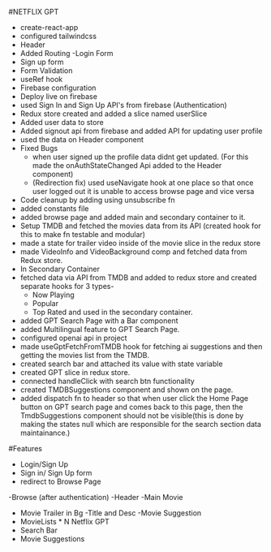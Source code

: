 #NETFLIX GPT

- create-react-app
- configured tailwindcss
- Header
- Added Routing
-Login Form
- Sign up form
- Form Validation
- useRef hook
- Firebase configuration
- Deploy live on firebase
- used Sign In and Sign Up API's from firebase (Authentication)
- Redux store created and added a slice named userSlice
- Added user data to store
- Added signout api from firebase and added API for updating user profile
- used the data on Header component
- Fixed Bugs
  - when user signed up the profile data didnt get updated. (For this made the onAuthStateChanged Api added to the Header component)
  - (Redirection fix) used useNavigate hook at one place so that once user logged out it is unable to access browse page and vice versa
- Code cleanup by adding using unsubscribe fn
- added constants file 
- added browse page and added main and secondary container to it.
 - Setup TMDB and fetched the movies data from its API (created hook for this to make fn testable and modular)
 - made a state for trailer video inside of the movie slice in the redux store
 - made VideoInfo and VideoBackground comp and fetched data from Redux store.
- In Secondary Container
 - fetched data via API from TMDB and added to redux store and created separate hooks for 3 types-
   - Now Playing 
   - Popular
   - Top Rated
  and used in the secondary container.
- added GPT Search Page with a Bar component
- added Multilingual feature to GPT Search Page.
- configured openai api in project
- made useGptFetchFromTMDB hook for fetching ai suggestions and then getting the movies list from the TMDB.
- created search bar and attached its value with state variable 
- created GPT slice in redux store.
- connected handleClick with search btn functionality
- created TMDBSuggestions component and shown on the page.
- added dispatch fn to header so that when user click the Home Page button on GPT search page and comes back to this page, then the TmdbSuggestions component should not be visible(this is done by making the states null which are responsible for the search section data maintainance.)




#Features

- Login/Sign Up
 - Sign in/ Sign Up form
 - redirect to Browse Page

-Browse (after authentication)
 -Header
 -Main Movie
  - Movie Trailer in Bg
  -Title and Desc
  -Movie Suggestion
   - MovieLists * N
Netflix GPT
 - Search Bar
 - Movie Suggestions